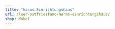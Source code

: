 ```yaml
---
title: "harms Einrichtungshaus"
url: /leer-ostfriesland/harms-einrichtungshaus/
shop: Möbel
---
```

